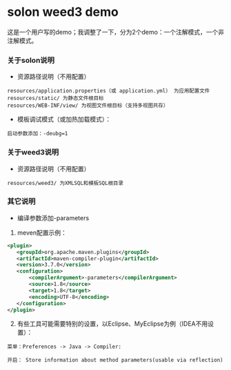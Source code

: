 # solon weed3 demo

这是一个用户写的demo；我调整了一下，分为2个demo：一个注解模式，一个非注解模式。



### 关于solon说明

* 资源路径说明（不用配置）

```
resources/application.properties（或 application.yml） 为应用配置文件
resources/static/ 为静态文件根目标
resources/WEB-INF/view/ 为视图文件根目标（支持多视图共存）
```

* 模板调试模式（或加热加载模式）：

```
启动参数添加：-deubg=1
```



### 关于weed3说明

* 资源路径说明（不用配置）

```
resources/weed3/ 为XMLSQL和模板SQL根目录
```



### 其它说明

* 编译参数添加-parameters
1. meven配置示例：

 ```xml
<plugin>
	<groupId>org.apache.maven.plugins</groupId>
	<artifactId>maven-compiler-plugin</artifactId>
	<version>3.7.0</version>
	<configuration>
		<compilerArgument>-parameters</compilerArgument>
		<source>1.8</source>
		<target>1.8</target>
		<encoding>UTF-8</encoding>
	</configuration>
</plugin>
 ```

2. 有些工具可能需要特别的设置，以Eclipse、MyEclipse为例（IDEA不用设置）：
```
菜单：Preferences -> Java -> Compiler:

开启： Store information about method parameters(usable via reflection)
```

